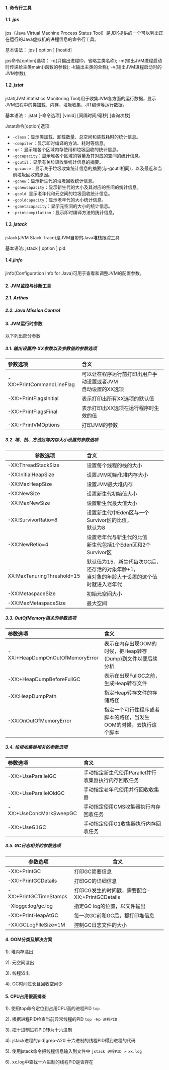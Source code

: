 #### 1. 命令行工具

##### 1.1. jps

jps（Java Virtual Machine Process Status Tool）是JDK提供的一个可以列出正在运行的Java虚拟机的进程信息的命令行工具。

基本语法： jps [ option ] [hostid]

jps命令[option]选项： -q(只输出进程ID，省略主类名称); -m(输出JVM进程启动时传递给主类main()函数的参数); -l(输出主类的全称); -v(输出JVM进程启动时的JVM参数);

##### 1.2. jstat

jstat(JVM Statistics Monitoring Tool)用于收集JVM各方面的运行数据，显示JVM进程中的类加载、内存、垃圾收集、JIT编译等运行数据。

基本语法： jstat [-命令选项] [vmid] [间隔时间/毫秒] [查询次数]

Jstat命令[option]选项:

- `-class`：显示类加载、卸载数量、总空间和装载耗时的统计信息。
- `-compiler`：显示即时编译的方法、耗时等信息。
- `-gc`：显示堆各个区域内存使用和垃圾回收的统计信息。
- `-gccapacity`：显示堆各个区域的容量及其对应的空间的统计信息。
- `-gcutil`：显示有关垃圾收集统计信息的摘要。
- `-gccause`：显示关于垃圾收集统计信息的摘要(与-gcutil相同)，以及最近和当前垃圾回收的原因。
- `-gcnew`：显示新生代的垃圾回收统计信息。
- `-gcnewcapacity`：显示新生代的大小及其对应的空间的统计信息。
- `-gcold`: 显示老年代和元空间的垃圾回收统计信息。
- `-gcoldcapacity`：显示老年代的大小统计信息。
- `-gcmetacapacity`：显示元空间的大小的统计信息。
- `-printcompilation`：显示即时编译方法的统计信息。

##### 1.3. jstack

jstack(JVM Stack Trace)是JVM自带的Java堆栈跟踪工具

基本语法: jstack [ option ] pid

##### 1.4.jinfo

jinfo(Configuration Info for Java)可用于查看和调整JVM的配置参数。

#### 2. JVM监控与诊断工具

##### 2.1. Arthas

##### 2.2. Java Mission Control

#### 3. JVM运行时参数

以下列出部分参数

##### 3.1. 输出设置的-XX参数以及参数值的参数选项

| 参数选项                  | 含义                                                         |
| :------------------------ | :----------------------------------------------------------- |
| -XX:+PrintCommandLineFlag | 可以让在程序运行前打印出用户手动设置或者JVM<br/>自动设置的XX选项 |
| -XX:+PrintFlagsInitial    | 表示打印出所有XX选项的默认值                                 |
| -XX:+PrintFlagsFinal      | 表示打印出XX选项在运行程序时生效的值                         |
| -XX:+PrintVMOptions       | 打印JVM的参数                                                |

##### 3.2. 堆、栈、方法区等内存大小设置的参数选项

| 参数选项                    | 含义                                                         |
| --------------------------- | :----------------------------------------------------------- |
| -XX:ThreadStackSize         | 设置每个线程的栈的大小                                       |
| -XX:InitialHeapSize         | 设置JVM初始化堆内存大小                                      |
| -XX:MaxHeapSize             | 设置JVM最大堆内存                                            |
| -XX:NewSize                 | 设置新生代初始值大小                                         |
| -XX:MaxNewSize              | 设置新生代最大值大小                                         |
| -XX:SurvivorRatio=8         | 设置新生代中Eden区与一个Survivor区的比值，<br />默认为8      |
| -XX:NewRetio=4              | 设置老年代与新生代的比值<br />新生代包括1个Eden区和2个Survivor区 |
| -XX:MaxTenuringThreshold=15 | 默认值为15，新生代每次GC后，还存活的对象年龄+1，<br />当对象的年龄大于设置的这个值时就进入老年代 |
| -XX:MetaspaceSize           | 初始元空间大小                                               |
| -XX:MaxMetaspaceSize        | 最大空间                                                     |

##### 3.3. OutOfMemory相关的参数选项

| 参数选项                        | 含义                                                         |
| :------------------------------ | :----------------------------------------------------------- |
| -XX:+HeapDumpOnOutOfMemoryError | 表示在内存出现OOM的时候，把Heap转存(Dump)到文件以便后续分析  |
| -XX:+HeapDumpBeforeFullGC       | 表示在出现FullGC之前，生成Heap转存文件                       |
| -XX:HeapDumpPath                | 指定Heap转存文件的存储路径                                   |
| -XX:OnOutOfMemoryError          | 指定一个可行性程序或者脚本的路径，当发生OOM的时候，去执行这个脚本 |

##### 3.4. 垃圾收集器相关的参数选项

| 参数选项                | 含义                                                 |
| :---------------------- | :--------------------------------------------------- |
| -XX:+UseParallelGC      | 手动指定新生代使用Parallel并行收集器执行内存回收任务 |
| -XX:+UseParallelOldGC   | 手动指定老年代使用并行回收收集器                     |
| -XX:+UseConcMarkSweepGC | 手动指定使用CMS收集器执行内存回收任务                |
| -XX:+UseG1GC            | 手动指定使用G1收集器执行内存回收任务                 |

##### 3.5. GC日志相关的参数选项

| 参数选项               | 含义                                            |
| ---------------------- | ----------------------------------------------- |
| -XX:+PrintGC           | 打印GC简要信息                                  |
| -XX:+PrintGCDetails    | 打印GC的详细信息                                |
| -XX:+PrintGCTimeStamps | 打印CG发生的时间戳，需要配合-XX:+PrintGCDetails |
| -Xloggc:log/gc.log     | 指定GC log的位置，以文件输出                    |
| -XX:+PrintHeapAtGC     | 每一次GC前和GC后，都打印堆信息                  |
| -XX:GCLogFIleSize=1M   | 控制GC日志文件的大小                            |

#### 4. OOM分类及解决方案

1). 堆内存溢出

2). 元空间溢出

3). 线程溢出

4). GC时间过长且回收空间少

#### 5. CPU占用很高排查

1). 使用top命令定位到占用CPU高的进程PID `top`

2). 根据进程PID检查当前异常线程的PID `top -Hp 进程PID`

3). 把十进制进程PID转为十六进制

4). jstack进程的pid|grep-A20 十六进制的线程PID得到进程的代码

5). 使用jstack命令把线程信息输入到文件中 `jstack 进程PID > xx.log`

6). xx.log中查找十六进制的线程PID是否存在
